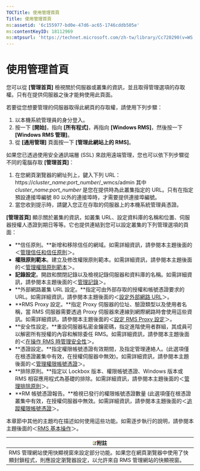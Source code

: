 ```yaml
---
TOCTitle: 使用管理首頁
Title: 使用管理首頁
ms:assetid: '6c155977-bd0e-47d6-ac65-1746cddb505e'
ms:contentKeyID: 18112969
ms:mtpsurl: 'https://technet.microsoft.com/zh-tw/library/Cc720290(v=WS.10)'
---
```


使用管理首頁
============

您可以從 **\[管理首頁\]** 檢視關於伺服器或叢集的資訊，並且取得管理選項的存取權。只有在提供伺服器之後才能夠使用此頁面。

若要從您想要管理的伺服器取得此網頁的存取權，請使用下列步驟：

1.  以本機系統管理員的身分登入。
2.  按一下 **\[開始\]**，指向 **\[所有程式\]**，再指向 **\[Windows RMS\]**，然後按一下 **\[Windows RMS 管理\]**。
3.  從 **\[通用管理\]** 頁面按一下 **\[管理此網站上的 RMS\]**。

如果您已透過使用安全通訊端層 (SSL) 來啟用遠端管理，您也可以依下列步驟從不同的電腦存取 **\[管理首頁\]**：

1.  在您網頁瀏覽器的網址列上，鍵入下列 URL：
    https://*cluster\_name:port\_number*/\_wmcs/admin
    其中 *cluster\_name:port\_number* 是您在提供時為此叢集指定的 URL。只有在指定預設連接埠編號 80 以外的連接埠時，才需要提供連接埠編號。
2.  當您收到提示時，請鍵入您正在存取的伺服器上的本機系統管理員憑證。

**\[管理首頁\]** 顯示關於叢集的資訊，如叢集 URL、設定資料庫的名稱和位置、伺服器授權人憑證到期日等等。它也提供連結到您可以設定叢集的下列管理選項的頁面：

-   **信任原則。**新增和移除信任的網域。如需詳細資訊，請參閱本主題後面的＜[管理信任和信任原則](https://technet.microsoft.com/1c96ee74-fd28-4511-be21-087e2b04c3ee)＞。
-   **權限原則範本**。建立及修改權限原則範本。如需詳細資訊，請參閱本主題後面的＜[管理權限原則範本](https://technet.microsoft.com/718286dc-3399-4556-96c9-ec3a33d31877)＞。
-   **記錄設定**。開啟和關閉記錄以及檢視記錄伺服器和資料庫的名稱。如需詳細資訊，請參閱本主題後面的＜[管理記錄](https://technet.microsoft.com/8fccfc57-2135-494e-8e44-f6191bf5e4a0)＞。
-   **外部網路叢集 URL 設定。**指定可由外部存取的授權和帳號憑證要求的 URL。如需詳細資訊，請參閱本主題後面的＜[設定外部網路 URL](https://technet.microsoft.com/88fec9ff-c96c-4d20-8856-0485e7507572)＞。
-   **RMS Proxy 設定。**指定 Proxy 伺服器的位址、驗證類型以及使用者名稱，當 RMS 伺服器需要透過 Proxy 伺服器來連線到網際網路時會使用這些資訊。如需詳細資訊，請參閱本主題後面的＜[設定 RMS Proxy 設定](https://technet.microsoft.com/179d2970-62e9-4487-aa5b-f4334234991e)＞。
-   **安全性設定。**重設伺服器私密金鑰密碼，指定進階使用者群組，其成員可以解密所有授權的內容和解除委任 RMS。如需詳細資訊，請參閱本主題後面的＜[在操作 RMS 時管理安全性](https://technet.microsoft.com/62050812-de4f-4392-8d63-f2f89aa01ed4)＞。
-   **憑證設定。**指定權限帳號憑證有效期間，及指定管理連絡人。(此選項僅在根憑證叢集中有效，在授權伺服器中無效)。如需詳細資訊，請參閱本主題後面的＜[管理權限帳號憑證](https://technet.microsoft.com/49c5c2ba-e197-4e4b-b3b3-b3248f068bcc)＞。
-   **排除原則。**指定以 Lockbox 版本、權限帳號憑證、Windows 版本或 RMS 相容應用程式為基礎的排除。如需詳細資訊，請參閱本主題後面的＜[管理排除原則](https://technet.microsoft.com/ee31e099-e095-4648-95da-0009fbeb48cb)＞。
-   **RM 帳號憑證報告。**檢視已發行的權限帳號憑證數量 (此選項僅在根憑證叢集中有效，在授權伺服器中無效。如需詳細資訊，請參閱本主題後面的＜[追蹤權限帳號憑證](https://technet.microsoft.com/5bb0f3cf-fc44-4e60-a93f-c789d6f8a902)＞。

本章節中其他的主題均在描述如何使用這些功能。如需逐步執行的說明，請參閱本主題後面的＜[RMS 基本操作](https://technet.microsoft.com/82032075-f361-438f-a2c4-93ab29ae6cff)＞。

| ![](images/Cc720290.note(WS.10).gif)附註                                                                   |
|-----------------------------------------------------------------------------------------------------------------------------------------|
| RMS 管理網站使用快顯視窗來設定部分功能。如果您在網頁瀏覽器中使用了快顯封鎖程式，則應設定瀏覽器設定，以允許來自 RMS 管理網站的快顯視窗。 |
